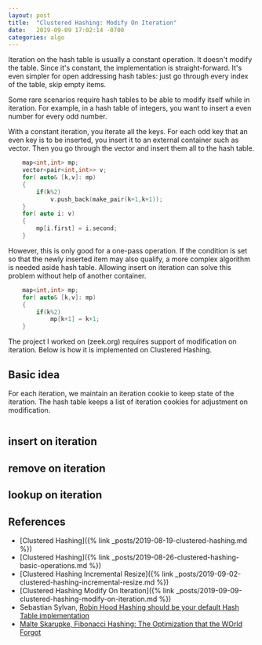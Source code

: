 ```yaml
---
layout: post
title:  "Clustered Hashing: Modify On Iteration"
date:   2019-09-09 17:02:14 -0700
categories: algo
---
```


Iteration on the hash table is usually a constant operation. It doesn't modify the table. Since it's constant, the implementation is straight-forward. It's even simpler for open addressing hash tables: just go through every index of the table, skip empty items.

Some rare scenarios require hash tables to be able to modify itself while in iteration. For example, in a hash table of integers, you want to insert a even number for every odd number. 

With a constant iteration, you iterate all the keys. For each odd key that an even key is to be inserted, you insert it to an external container such as vector. Then you go through the vector and insert them all to the hash table.

```c++
    map<int,int> mp;
    vector<pair<int,int>> v;
    for( auto& [k,v]: mp)
    {
        if(k%2)
            v.push_back(make_pair(k+1,k+1));
    }
    for( auto i: v)
    {
        mp[i.first] = i.second;
    }
```

However, this is only good for a one-pass operation. If the condition is set so that the newly inserted item may also qualify, a more complex algorithm is needed aside hash table. Allowing insert on iteration can solve this problem without help of another container.

```c++
    map<int,int> mp;
    for( auto& [k,v]: mp)
    {
        if(k%2)
            mp[k+1] = k+1;
    }
```

The project I worked on (zeek.org) requires support of modification on iteration. Below is how it is implemented on Clustered Hashing.

## Basic idea

For each iteration, we maintain an iteration cookie to keep state of the iteration. The hash table keeps a list of iteration cookies for adjustment on modification.

```c++

```



## insert on iteration

## remove on iteration

## lookup on iteration

## References

- [Clustered Hashing]({% link _posts/2019-08-19-clustered-hashing.md %})
- [Clustered Hashing]({% link _posts/2019-08-26-clustered-hashing-basic-operations.md %})
- [Clustered Hashing Incremental Resize]({% link _posts/2019-09-02-clustered-hashing-incremental-resize.md %})
- [Clustered Hashing Modify On Iteration]({% link _posts/2019-09-09-clustered-hashing-modify-on-iteration.md %})
- Sebastian Sylvan, [Robin Hood Hashing should be your default Hash Table implementation](https://www.sebastiansylvan.com/post/robin-hood-hashing-should-be-your-default-hash-table-implementation/)
- [Malte Skarupke, Fibonacci Hashing: The Optimization that the WOrld Forgot](https://probablydance.com/2018/06/16/fibonacci-hashing-the-optimization-that-the-world-forgot-or-a-better-alternative-to-integer-modulo/)
